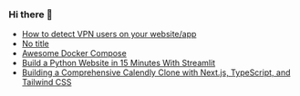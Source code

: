### Hi there 👋

<!-- daily.dev BOOKMARKS:START -->
- [How to detect VPN users on your website/app](https://app.daily.dev/posts/pXLcEMEPK?utm_source=rss&utm_medium=bookmarks&utm_campaign=PnGboN99PhXCxFrWGGg2C)
- [No title](https://app.daily.dev/posts/7NpDrZTnD?utm_source=rss&utm_medium=bookmarks&utm_campaign=PnGboN99PhXCxFrWGGg2C)
- [Awesome Docker Compose](https://app.daily.dev/posts/UEc1xDc73?utm_source=rss&utm_medium=bookmarks&utm_campaign=PnGboN99PhXCxFrWGGg2C)
- [Build a Python Website in 15 Minutes With Streamlit](https://app.daily.dev/posts/NGUWSry9B?utm_source=rss&utm_medium=bookmarks&utm_campaign=PnGboN99PhXCxFrWGGg2C)
- [Building a Comprehensive Calendly Clone with Next.js, TypeScript, and Tailwind CSS](https://app.daily.dev/posts/Jgj4XbXFu?utm_source=rss&utm_medium=bookmarks&utm_campaign=PnGboN99PhXCxFrWGGg2C)
<!-- daily.dev BOOKMARKS:END -->

<!--
**dinesh4monto/dinesh4monto** is a ✨ _special_ ✨ repository because its `README.md` (this file) appears on your GitHub profile.

Here are some ideas to get you started:

- 🔭 I’m currently working on ...
- 🌱 I’m currently learning ...
- 👯 I’m looking to collaborate on ...
- 🤔 I’m looking for help with ...
- 💬 Ask me about ...
- 📫 How to reach me: ...
- 😄 Pronouns: ...
- ⚡ Fun fact: ...
-->
